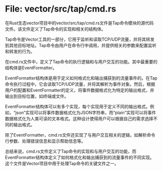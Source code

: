 # File: vector/src/tap/cmd.rs

在Rust生态vector项目中的vector/src/tap/cmd.rs文件是Tap命令模块的源代码文件。该文件定义了Tap命令的实现和相关的结构体。

Tap命令是Vector工具的一部分，它用于监听和读取TCP/UDP流量，并将其转发到其他目标地址。Tap命令由用户在命令行中调用，并提供相关的参数来配置监听和转发的行为。

在cmd.rs文件中，定义了Tap命令的执行逻辑和与用户交互的功能。其中最重要的结构体是EventFormatter。

EventFormatter结构体是用于定义如何格式化和输出捕获到的流量事件的。在Tap命令执行过程中，它会读取TCP/UDP流量，并将其解析为事件对象。然后，根据用户的配置和EventFormatter的定义，将事件数据格式化为特定的输出格式，并输出到目标位置，如终端或文件。

EventFormatter结构体可以有多个实现，每个实现用于定义不同的输出格式。例如，“json”实现可以将事件数据格式化为JSON字符串，而“plain”实现可以将事件数据格式化为人类可读的文本格式。这种设计使得用户可以根据自己的需求选择不同的输出格式。

除了EventFormatter，cmd.rs文件还实现了与用户交互相关的逻辑，如解析命令行参数、处理错误信息和显示帮助信息等。

总结来说，cmd.rs文件定义了Tap命令的实现和与用户交互的功能，而EventFormatter结构体定义了如何格式化和输出捕获到的流量事件的不同实现。这个文件是Vector项目中用于处理Tap命令的关键文件之一。

